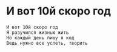 # И вот 10й скоро год

```text
И вот 10й скоро год
Я разучился жизнью жить
Но каждый день пишу я код
Ведь нужно все успеть, творить
```